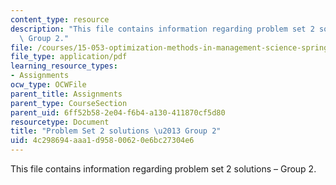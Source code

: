 ```yaml
---
content_type: resource
description: "This file contains information regarding problem set 2 solutions \u2013\
  \ Group 2."
file: /courses/15-053-optimization-methods-in-management-science-spring-2013/4c298694aaa1d95800620e6bc27304e6_MIT15_053S13_ps2-2sol.pdf
file_type: application/pdf
learning_resource_types:
- Assignments
ocw_type: OCWFile
parent_title: Assignments
parent_type: CourseSection
parent_uid: 6ff52b58-2e04-f6b4-a130-411870cf5d80
resourcetype: Document
title: "Problem Set 2 solutions \u2013 Group 2"
uid: 4c298694-aaa1-d958-0062-0e6bc27304e6
---
```

This file contains information regarding problem set 2 solutions – Group 2.
